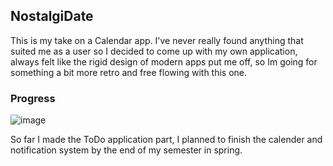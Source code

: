 ## NostalgiDate

This is my take on a Calendar app.
I've never really found anything that suited me as a user so I decided to come up with my own application,  always felt like the rigid design of modern apps put me off, so Im going for something a bit more retro and free flowing with this one.
### Progress
![image](https://github.com/PetrarkaR/Calendar/assets/119985634/831cb264-751f-4cca-b01d-a176f879cdde)

So far I made the ToDo application part, I planned to finish the calender and notification system by the end of my semester in spring.
